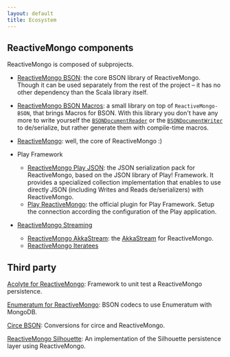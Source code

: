 ```yaml
---
layout: default
title: Ecosystem
---
```


## ReactiveMongo components

ReactiveMongo is composed of subprojects.

* [ReactiveMongo BSON](./releases/{{site.latest_major_release}}/documentation/bson/overview.html): the core BSON library of ReactiveMongo. Though it can be used separately from the rest of the project – it has no other dependency than the Scala library itself.

* [ReactiveMongo BSON Macros](./releases/{{site.latest_major_release}}/documentation/bson/typeclasses.html): a small library on top of `ReactiveMongo-BSON`, that brings Macros for BSON. With this library you don't have any more to write yourself the [`BSONDocumentReader`](./releases/{{site.latest_major_release}}/api/index.html#reactivemongo.bson.BSONDocumentReader) or the [`BSONDocumentWriter`](./releases/{{site.latest_major_release}}/api/index.html#reactivemongo.bson.BSONDocumentWriter) to de/serialize, but rather generate them with compile-time macros.

* [ReactiveMongo](./releases/{{site.latest_major_release}}/documentation/): well, the core of ReactiveMongo :)

* Play Framework
  - [ReactiveMongo Play JSON](./releases/{{site.latest_major_release}}/documentation/json/overview.html): the JSON serialization pack for ReactiveMongo, based on the JSON library of Play! Framework. It provides a specialized collection implementation that enables to use directly JSON (including Writes and Reads de/serializers) with ReactiveMongo.
  - [Play ReactiveMongo](./releases/{{site.latest_major_release}}/documentation/tutorial/play.html): the official plugin for Play Framework. Setup the connection according the configuration of the Play application.

* [ReactiveMongo Streaming](./releases/{{site.latest_major_release}}/documentation/tutorial/streaming.html)
  - [ReactiveMongo AkkaStream](./releases/{{site.latest_major_release}}/documentation/tutorial/streaming.html#akka-stream): the [AkkaStream](http://doc.akka.io/docs/akka/2.5/scala/stream/index.html) for ReactiveMongo.
  - [ReactiveMongo Iteratees](./releases/{{site.latest_major_release}}/documentation/tutorial/streaming.html#play-iteratees)

## Third party

[Acolyte for ReactiveMongo](http://acolyte.eu.org/reactive-mongo/): 
Framework to unit test a ReactiveMongo persistence.

[Enumeratum for ReactiveMongo](https://github.com/lloydmeta/enumeratum/#reactivemongo-bson):
BSON codecs to use Enumeratum with MongoDB.

[Circe BSON](https://github.com/circe/circe-bson):
Conversions for circe and ReactiveMongo.

[ReactiveMongo Silhouette](https://github.com/mohiva/play-silhouette-persistence-reactivemongo): An implementation of the Silhouette persistence layer using ReactiveMongo.
